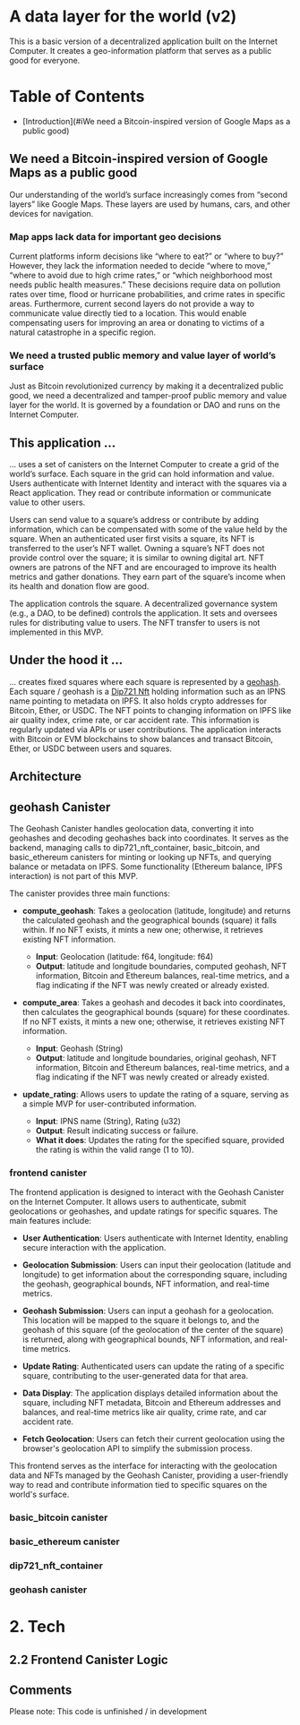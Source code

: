 # A data layer for the world (v2) 
This is a basic version of a decentralized application built on the Internet Computer. It creates a geo-information platform that serves as a public good for everyone.



# Table of Contents
- [Introduction](#iWe need a Bitcoin-inspired version of Google Maps as a public good)


## We need a Bitcoin-inspired version of Google Maps as a public good
Our understanding of the world’s surface increasingly comes from “second layers” like Google Maps. These layers are used by humans, cars, and other devices for navigation.

### Map apps lack data for important geo decisions
Current platforms inform decisions like “where to eat?” or “where to buy?” However, they lack the information needed to decide “where to move,” “where to avoid due to high crime rates,” or “which neighborhood most needs public health measures.” These decisions require data on pollution rates over time, flood or hurricane probabilities, and crime rates in specific areas. Furthermore, current second layers do not provide a way to communicate value directly tied to a location. This would enable compensating users for improving an area or donating to victims of a natural catastrophe in a specific region.


### We need a trusted public memory and value layer of world’s surface
Just as Bitcoin revolutionized currency by making it a decentralized public good, we need a decentralized and tamper-proof public memory and value layer for the world. It is governed by a foundation or DAO and runs on the Internet Computer.

## This application ...
... uses a set of canisters on the Internet Computer to create a grid of the world’s surface. Each square in the grid can hold information and value. Users authenticate with Internet Identity and interact with the squares via a React application. They read or contribute information or communicate value to other users.

Users can send value to a square’s address or contribute by adding information, which can be compensated with some of the value held by the square. When an authenticated user first visits a square, its NFT is transferred to the user’s NFT wallet. Owning a square’s NFT does not provide control over the square; it is similar to owning digital art. NFT owners are patrons of the NFT and are encouraged to improve its health metrics and gather donations. They earn part of the square’s income when its health and donation flow are good. 

The application controls the square. A decentralized governance system (e.g., a DAO, to be defined) controls the application. It sets and oversees rules for distributing value to users. The NFT transfer to users is not implemented in this MVP.

## Under the hood it ...
... creates fixed squares where each square is represented by a [geohash](https://en.wikipedia.org/wiki/Geohash). Each square / geohash is a [Dip721 Nft](https://github.com/Psychedelic/DIP721/blob/develop/spec.md) holding information such as an IPNS name pointing to metadata on IPFS. It also holds crypto addresses for Bitcoin, Ether, or USDC. The NFT points to changing information on IPFS like air quality index, crime rate, or car accident rate. This information is regularly updated via APIs or user contributions. The application interacts with Bitcoin or EVM blockchains to show balances and transact Bitcoin, Ether, or USDC between users and squares.

## Architecture

## geohash Canister

The Geohash Canister handles geolocation data, converting it into geohashes and decoding geohashes back into coordinates. It serves as the backend, managing calls to dip721_nft_container, basic_bitcoin, and basic_ethereum canisters for minting or looking up NFTs, and querying balance or metadata on IPFS. Some functionality (Ethereum balance, IPFS interaction) is not part of this MVP.

The canister provides three main functions:

- **compute_geohash**: Takes a geolocation (latitude, longitude) and returns the calculated geohash and the geographical bounds (square) it falls within. If no NFT exists, it mints a new one; otherwise, it retrieves existing NFT information.
    - **Input**: Geolocation (latitude: f64, longitude: f64)
    - **Output**: latitude and longitude boundaries, computed geohash, NFT information, Bitcoin and Ethereum balances, real-time metrics, and a flag indicating if the NFT was newly created or already existed.

- **compute_area**: Takes a geohash and decodes it back into coordinates, then calculates the geographical bounds (square) for these coordinates. If no NFT exists, it mints a new one; otherwise, it retrieves existing NFT information.
    - **Input**: Geohash (String)
    - **Output**: latitude and longitude boundaries, original geohash, NFT information, Bitcoin and Ethereum balances, real-time metrics, and a flag indicating if the NFT was newly created or already existed.

- **update_rating**: Allows users to update the rating of a square, serving as a simple MVP for user-contributed information.
    - **Input**: IPNS name (String), Rating (u32)
    - **Output**: Result indicating success or failure.
    - **What it does**: Updates the rating for the specified square, provided the rating is within the valid range (1 to 10).


### frontend canister

The frontend application is designed to interact with the Geohash Canister on the Internet Computer. It allows users to authenticate, submit geolocations or geohashes, and update ratings for specific squares. The main features include:

- **User Authentication**: Users authenticate with Internet Identity, enabling secure interaction with the application.

- **Geolocation Submission**: Users can input their geolocation (latitude and longitude) to get information about the corresponding square, including the geohash, geographical bounds, NFT information, and real-time metrics.

- **Geohash Submission**: Users can input a geohash for a geolocation. This location will be mapped to the square it belongs to, and the geohash of this square (of the geolocation of the center of the square) is returned, along with geographical bounds, NFT information, and real-time metrics.

- **Update Rating**: Authenticated users can update the rating of a specific square, contributing to the user-generated data for that area.

- **Data Display**: The application displays detailed information about the square, including NFT metadata, Bitcoin and Ethereum addresses and balances, and real-time metrics like air quality, crime rate, and car accident rate.

- **Fetch Geolocation**: Users can fetch their current geolocation using the browser's geolocation API to simplify the submission process.

This frontend serves as the interface for interacting with the geolocation data and NFTs managed by the Geohash Canister, providing a user-friendly way to read and contribute information tied to specific squares on the world's surface.

### basic_bitcoin canister



### basic_ethereum canister

### dip721_nft_container

### geohash canister




# 2. Tech

## 2.2 Frontend Canister Logic

## Comments
Please note:
This code is unfinished / in development